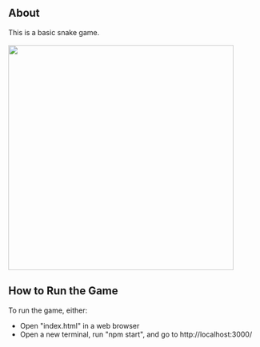 <h2>About</h2>

This is a basic snake game.<br /><br />
<img src="https://user-images.githubusercontent.com/90944946/239458583-937b5fd7-13a5-4e40-b87d-ffc147c0268e.png" width="450" />

<h2>How to Run the Game</h2>

To run the game, either:
* Open "index.html" in a web browser
* Open a new terminal, run "npm start", and go to http://localhost:3000/